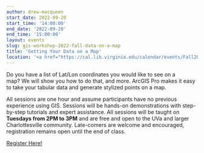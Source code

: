 ```yaml
---
author: drew-macqueen
start_date: 2022-09-20
start_time: '14:00:00'
end_date: '2022-09-20'
end_time: '15:00:00'
layout: events
slug: gis-workshop-2022-fall-data-on-a-map
title: 'Getting Your Data on a Map'
location: '<a href="https://cal.lib.virginia.edu/calendar/events/Fall2022GISWorkshop3">Register for Zoom Link</a>'
---
```


Do you have a list of Lat/Lon coordinates you would like to see on a map? We will show you how to do that, and more. ArcGIS Pro makes it easy to take your tabular data and generate stylized points on a map.

All sessions are one hour and assume participants have no previous experience using GIS.  Sessions will be hands-on demonstrations with step-by-step tutorials and expert assistance.  All sessions will be taught on **Tuesdays from 2PM to 3PM** and are free and open to the UVa and larger Charlottesville community. Late-comers are welcome and encouraged, registration remains open until the end of class.

[Register Here!](https://cal.lib.virginia.edu/calendar/events/Fall2022GISWorkshop3)
